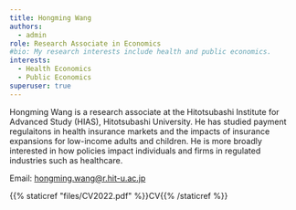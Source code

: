 ```yaml
---
title: Hongming Wang
authors:
  - admin
role: Research Associate in Economics
#bio: My research interests include health and public economics.
interests:
  - Health Economics
  - Public Economics
superuser: true
---
```

Hongming Wang is a research associate at the Hitotsubashi Institute for Advanced Study (HIAS), Hitotsubashi University. He has studied payment regulaitons in health insurance markets and the impacts of insurance expansions for low-income adults and children. He is more broadly interested in how policies impact individuals and firms in regulated industries such as healthcare.

Email: hongming.wang@r.hit-u.ac.jp

{{% staticref "files/CV2022.pdf" %}}CV{{% /staticref %}}
